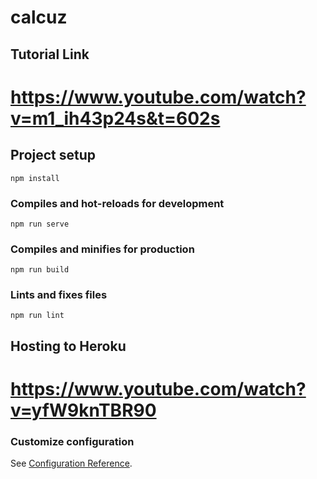 # calcuz
## Tutorial Link
# https://www.youtube.com/watch?v=m1_ih43p24s&t=602s
## Project setup
```
npm install
```

### Compiles and hot-reloads for development
```
npm run serve
```

### Compiles and minifies for production
```
npm run build
```

### Lints and fixes files
```
npm run lint
```
## Hosting to Heroku
# https://www.youtube.com/watch?v=yfW9knTBR90
### Customize configuration
See [Configuration Reference](https://cli.vuejs.org/config/).
